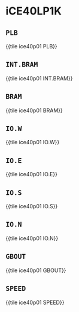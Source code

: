 # iCE40LP1K

## `PLB`

{{tile ice40p01 PLB}}

## `INT.BRAM`

{{tile ice40p01 INT.BRAM}}

## `BRAM`

{{tile ice40p01 BRAM}}

## `IO.W`

{{tile ice40p01 IO.W}}

## `IO.E`

{{tile ice40p01 IO.E}}

## `IO.S`

{{tile ice40p01 IO.S}}

## `IO.N`

{{tile ice40p01 IO.N}}

## `GBOUT`

{{tile ice40p01 GBOUT}}

## `SPEED`

{{tile ice40p01 SPEED}}
